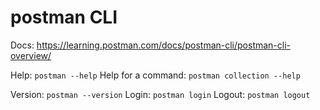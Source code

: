# postman CLI

Docs: https://learning.postman.com/docs/postman-cli/postman-cli-overview/

Help: `postman --help`
Help for a command: `postman collection --help`

Version: `postman --version`
Login: `postman login`
Logout: `postman logout`
